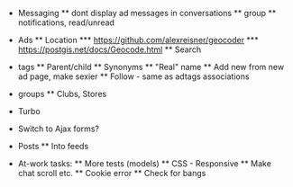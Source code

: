 * Messaging
** dont display ad messages in conversations
** group
** notifications, read/unread
* Ads
** Location
*** https://github.com/alexreisner/geocoder
*** https://postgis.net/docs/Geocode.html
** Search
* tags
** Parent/child
** Synonyms
** "Real" name
** Add new from new ad page, make sexier
** Follow - same as adtags associations
* groups
** Clubs, Stores
* Turbo
* Switch to Ajax forms?
* Posts
** Into feeds

* At-work tasks:
** More tests (models)
** CSS - Responsive
** Make chat scroll etc.
** Cookie error
** Check for bangs